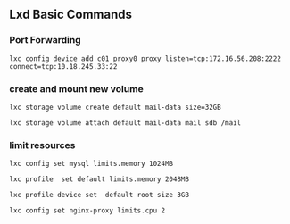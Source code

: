 ## Lxd Basic Commands
### Port Forwarding

```
lxc config device add c01 proxy0 proxy listen=tcp:172.16.56.208:2222 connect=tcp:10.18.245.33:22
```

### create and mount new volume

`lxc storage volume create default mail-data size=32GB`

`lxc storage volume attach default mail-data mail sdb /mail`

### limit resources

`lxc config set mysql limits.memory 1024MB`

`lxc profile  set default limits.memory 2048MB`

`lxc profile device set  default root size 3GB`

`lxc config set nginx-proxy limits.cpu 2`
